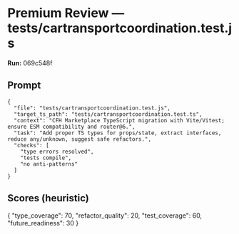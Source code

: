 # Premium Review — tests/cartransportcoordination.test.js

**Run:** 069c548f

## Prompt

```
{
  "file": "tests/cartransportcoordination.test.js",
  "target_ts_path": "tests/cartransportcoordination.test.ts",
  "context": "CFH Marketplace TypeScript migration with Vite/Vitest; ensure ESM compatibility and router@6.",
  "task": "Add proper TS types for props/state, extract interfaces, reduce any/unknown, suggest safe refactors.",
  "checks": [
    "type errors resolved",
    "tests compile",
    "no anti-patterns"
  ]
}
```

## Scores (heuristic)

{
  "type_coverage": 70,
  "refactor_quality": 20,
  "test_coverage": 60,
  "future_readiness": 30
}
